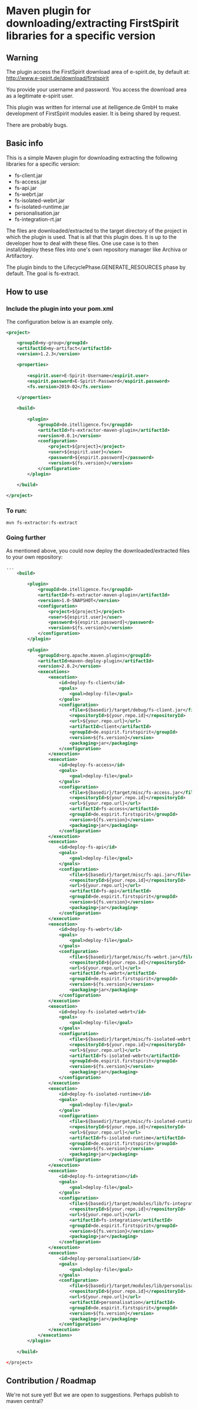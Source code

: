 # Maven plugin for downloading/extracting FirstSpirit libraries for a specific version

## Warning

The plugin access the FirstSpirit download area of e-spirit.de, by default at:
http://www.e-spirit.de/download/firstspirit

You provide your username and password. You access the download area as a legitimate e-spirit user.

This plugin was written for internal use at itelligence.de GmbH to make development of FirstSpirit modules easier.
It is being shared by request.

There are probably bugs.

## Basic info

This is a simple Maven plugin for downloading extracting the following libraries for a specific version:

* fs-client.jar
* fs-access.jar
* fs-api.jar
* fs-webrt.jar
* fs-isolated-webrt.jar
* fs-isolated-runtime.jar
* personalisation.jar
* fs-integration-rt.jar
                       
The files are downloaded/extracted to the target directory of the project in which the plugin is used. That is all that this plugin does.
It is up to the developer how to deal with these files. One use case is to then install/deploy these files into one's own repository manager like Archiva or Artifactory.

The plugin binds to the LifecyclePhase.GENERATE_RESOURCES phase by default.
The goal is fs-extract.

## How to use

### Include the plugin into your pom.xml

The configuration below is an example only.
```xml
<project>

    <groupId>my-group</groupId>
    <artifactId>my-artifact</artifactId>
    <version>1.2.3</version>

    <properties>
    
        <espirit.user>E-Spirit-Username</espirit.user>
        <espirit.password>E-Spirit-Password</espirit.password>
        <fs.version>2019-02</fs.version>
        
    </properties>

    <build>
    
        <plugin>
            <groupId>de.itelligence.fs</groupId>
            <artifactId>fs-extractor-maven-plugin</artifactId>
            <version>0.0.1</version>
            <configuration>
                <project>${project}</project>
                <user>${espirit.user}</user>
                <password>${espirit.password}</password>
                <version>${fs.version}</version>
            </configuration>
        </plugin>
    
    </build>

</project>
```

### To run:
```
mvn fs-extractor:fs-extract
```

### Going further

As mentioned above, you could now deploy the downloaded/extracted files to your own repository:

```xml
...
    <build>
    
        <plugin>
            <groupId>de.itelligence.fs</groupId>
            <artifactId>fs-extractor-maven-plugin</artifactId>
            <version>1.0-SNAPSHOT</version>
            <configuration>
                <project>${project}</project>
                <user>${espirit.user}</user>
                <password>${espirit.password}</password>
                <version>${fs.version}</version>
            </configuration>
        </plugin>
        
        <plugin>
            <groupId>org.apache.maven.plugins</groupId>
            <artifactId>maven-deploy-plugin</artifactId>
            <version>2.8.2</version>
            <executions>
                <execution>
                    <id>deploy-fs-client</id>
                    <goals>
                        <goal>deploy-file</goal>
                    </goals>
                    <configuration>
                        <file>${basedir}/target/debug/fs-client.jar</file>
                        <repositoryId>${your.repo.id}</repositoryId>
                        <url>${your.repo.url}</url>
                        <artifactId>client</artifactId>
                        <groupId>de.espirit.firstspirit</groupId>
                        <version>${fs.version}</version>
                        <packaging>jar</packaging>
                    </configuration>
                </execution>
                <execution>
                    <id>deploy-fs-access</id>
                    <goals>
                        <goal>deploy-file</goal>
                    </goals>
                    <configuration>
                        <file>${basedir}/target/misc/fs-access.jar</file>
                        <repositoryId>${your.repo.id}</repositoryId>
                        <url>${your.repo.url}</url>
                        <artifactId>fs-access</artifactId>
                        <groupId>de.espirit.firstspirit</groupId>
                        <version>${fs.version}</version>
                        <packaging>jar</packaging>
                    </configuration>
                </execution>
                <execution>
                    <id>deploy-fs-api</id>
                    <goals>
                        <goal>deploy-file</goal>
                    </goals>
                    <configuration>
                        <file>${basedir}/target/misc/fs-api.jar</file>
                        <repositoryId>${your.repo.id}</repositoryId>
                        <url>${your.repo.url}</url>
                        <artifactId>fs-api</artifactId>
                        <groupId>de.espirit.firstspirit</groupId>
                        <version>${fs.version}</version>
                        <packaging>jar</packaging>
                    </configuration>
                </execution>
                <execution>
                    <id>deploy-fs-webrt</id>
                    <goals>
                        <goal>deploy-file</goal>
                    </goals>
                    <configuration>
                        <file>${basedir}/target/misc/fs-webrt.jar</file>
                        <repositoryId>${your.repo.id}</repositoryId>
                        <url>${your.repo.url}</url>
                        <artifactId>fs-webrt</artifactId>
                        <groupId>de.espirit.firstspirit</groupId>
                        <version>${fs.version}</version>
                        <packaging>jar</packaging>
                    </configuration>
                </execution>
                <execution>
                    <id>deploy-fs-isolated-webrt</id>
                    <goals>
                        <goal>deploy-file</goal>
                    </goals>
                    <configuration>
                        <file>${basedir}/target/misc/fs-isolated-webrt.jar</file>
                        <repositoryId>${your.repo.id}</repositoryId>
                        <url>${your.repo.url}</url>
                        <artifactId>fs-isolated-webrt</artifactId>
                        <groupId>de.espirit.firstspirit</groupId>
                        <version>${fs.version}</version>
                        <packaging>jar</packaging>
                    </configuration>
                </execution>
                <execution>
                    <id>deploy-fs-isolated-runtime</id>
                    <goals>
                        <goal>deploy-file</goal>
                    </goals>
                    <configuration>
                        <file>${basedir}/target/misc/fs-isolated-runtime.jar</file>
                        <repositoryId>${your.repo.id}</repositoryId>
                        <url>${your.repo.url}</url>
                        <artifactId>fs-isolated-runtime</artifactId>
                        <groupId>de.espirit.firstspirit</groupId>
                        <version>${fs.version}</version>
                        <packaging>jar</packaging>
                    </configuration>
                </execution>
                <execution>
                    <id>deploy-fs-integration</id>
                    <goals>
                        <goal>deploy-file</goal>
                    </goals>
                    <configuration>
                        <file>${basedir}/target/modules/lib/fs-integration-rt.jar</file>
                        <repositoryId>${your.repo.id}</repositoryId>
                        <url>${your.repo.url}</url>
                        <artifactId>fs-integration</artifactId>
                        <groupId>de.espirit.firstspirit</groupId>
                        <version>${fs.version}</version>
                        <packaging>jar</packaging>
                    </configuration>
                </execution>
                <execution>
                    <id>deploy-personalisation</id>
                    <goals>
                        <goal>deploy-file</goal>
                    </goals>
                    <configuration>
                        <file>${basedir}/target/modules/lib/personalisation.jar</file>
                        <repositoryId>${your.repo.id}</repositoryId>
                        <url>${your.repo.url}</url>
                        <artifactId>personalisation</artifactId>
                        <groupId>de.espirit.firstspirit</groupId>
                        <version>${fs.version}</version>
                        <packaging>jar</packaging>
                    </configuration>
                </execution>
            </executions>
        </plugin>
    
    </build>

</project>

```

## Contribution / Roadmap

We're not sure yet! But we are open to suggestions.
Perhaps publish to maven central?


